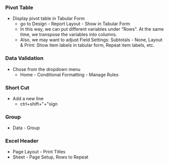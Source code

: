 ### Pivot Table
* Display pivot table in Tabular Form 
  - go to Design - Report Layout - Show in Tabular Form
  - In this way, we can put different variables under "Rows". At the same time, we transpose the variables into columns.
  - Also, we may want to adjust Field Settings: Subtotals - None, Layout & Print: Show item labels in tabular form, Repeat item labels, etc.

### Data Validation
* Chose from the dropdown menu
  - Home - Conditional Formatting - Manage Rules

### Short Cut
* Add a new line
  - ctrl+shift+"+"sign

### Group
* Data - Group


### Excel Header
* Page Layout - Print Titles
* Sheet - Page Setup, Rows to Repeat 
